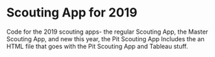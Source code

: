 # Scouting App for 2019
Code for the 2019 scouting apps- the regular Scouting App, the Master Scouting App, and new this year, the Pit Scouting App
Includes the an HTML file that goes with the Pit Scouting App and Tableau stuff.
